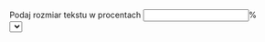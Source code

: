 
<!DOCTYPE html>
<html lang="pl">
<head>
    <meta charset="UTF-8">
    <meta http-equiv="X-UA-Compatible" content="IE=edge">
    <meta name="viewport" content="width=device-width, initial-scale=1.0">
    <title>Document</title>
</head>
<body>
    <label>Podaj rozmiar tekstu w procentach
    <input id="rozmiarTekstu" type="number">%<br>
</label>
<select onchange = "typCzcionki(this.value)">
   
</select>
</body>
</html>
